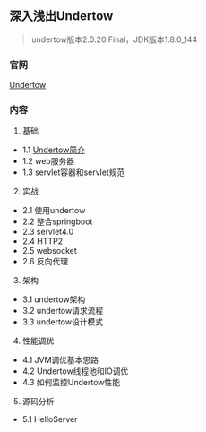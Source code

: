 ## 深入浅出Undertow
> undertow版本2.0.20.Final，JDK版本1.8.0_144

### 官网
[Undertow](http://undertow.io/)

### 内容
1. 基础
- 1.1 [Undertow简介](./1-基础/1.1-Undertow简介.md)
- 1.2 web服务器
- 1.3 servlet容器和servlet规范

2. 实战
- 2.1 使用undertow
- 2.2 整合springboot
- 2.3 servlet4.0
- 2.4 HTTP2
- 2.5 websocket
- 2.6 反向代理

3. 架构
- 3.1 undertow架构
- 3.2 undertow请求流程
- 3.3 undertow设计模式

4. 性能调优
- 4.1 JVM调优基本思路
- 4.2 Undertow线程池和IO调优
- 4.3 如何监控Undertow性能

5. 源码分析
- 5.1 HelloServer